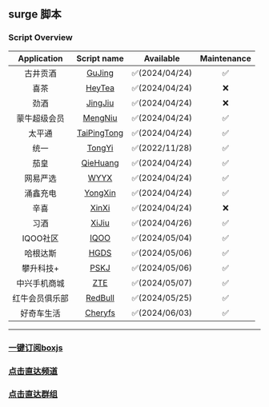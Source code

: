 ## surge 脚本
### Script Overview
|   Application   |                                    Script name                                    |   Available   | Maintenance |
|:---------------:|:---------------------------------------------------------------------------------:|:-------------:|:-----------:|
|      古井贡酒       |        [GuJing](https://github.com/xzxxn777/Surge/blob/main/Script/GuJing)        | ✅(2024/04/24) |      ✅      |
|       喜茶        |        [HeyTea](https://github.com/xzxxn777/Surge/blob/main/Script/HeyTea)        | ✅(2024/04/24) |      ❌      |
|       劲酒        |   [JingJiu](https://github.com/xzxxn777/Surge/blob/main/Script/BackUp/JingJiu)    | ✅(2024/04/24) |      ❌      |
|     蒙牛超级会员      |       [MengNiu](https://github.com/xzxxn777/Surge/blob/main/Script/MengNiu)       | ✅(2024/04/24) |      ✅      |
|       太平通       |   [TaiPingTong](https://github.com/xzxxn777/Surge/blob/main/Script/TaiPingTong)   | ✅(2024/04/24) |      ✅      |
|       统一        |        [TongYi](https://github.com/xzxxn777/Surge/blob/main/Script/TongYi)        | ✅(2022/11/28) |      ✅      |
|       茄皇        | [QieHuang](https://github.com/xzxxn777/Surge/blob/main/Script/TongYi/QieHuang.js) | ✅(2024/04/24) |     ✅️      |
|      网易严选       |          [WYYX](https://github.com/xzxxn777/Surge/blob/main/Script/WYYX)          | ✅(2024/04/24) |     ✅️      |
|      涌鑫充电       |       [YongXin](https://github.com/xzxxn777/Surge/blob/main/Script/YongXin)       | ✅(2024/04/24) |     ✅️      |
|       辛喜        |     [XinXi](https://github.com/xzxxn777/Surge/blob/main/Script/BackUp/XinXi)      | ✅(2024/04/24) |      ❌️      |
|       习酒        |         [XiJiu](https://github.com/xzxxn777/Surge/blob/main/Script/XiJiu)         | ✅(2024/04/26) |     ✅️      |
|     IQOO社区      |          [IQOO](https://github.com/xzxxn777/Surge/blob/main/Script/IQOO)          | ✅(2024/05/04) |     ✅️      |
|      哈根达斯       |          [HGDS](https://github.com/xzxxn777/Surge/blob/main/Script/HGDS)          | ✅(2024/05/06) |     ✅️      |
|      攀升科技+      |          [PSKJ](https://github.com/xzxxn777/Surge/blob/main/Script/PSKJ)          | ✅(2024/05/06) |     ✅️      |
|        中兴手机商城         |           [ZTE](https://github.com/xzxxn777/Surge/blob/main/Script/ZTE)           | ✅(2024/05/07) |     ✅️      |
|        红牛会员俱乐部         |           [RedBull](https://github.com/xzxxn777/Surge/blob/main/Script/RedBull)           | ✅(2024/05/25) |     ✅️      |
|        好奇车生活         |           [Cheryfs](https://github.com/xzxxn777/Surge/blob/main/Script/Cheryfs)           | ✅(2024/06/03) |     ✅️      |

------
### [一键订阅boxjs](http://boxjs.com/#/sub/add/https://raw.githubusercontent.com/xzxxn777/Surge/main/xzxxn.json)
### [点击直达频道](https://t.me/xzxxn777)
### [点击直达群组](https://t.me/xzxxn7777)

